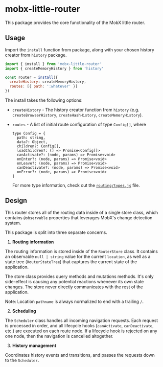 # mobx-little-router

This package provides the core functionality of the MobX little router.

## Usage

Import the `install` function from package, along with your chosen history creator from `history` package.

```js
import { install } from 'mobx-little-router'
import { createMemoryHistory } from 'history'

const router = install({
  createHistory: createMemoryHistory,
  routes: [{ path: ':whatever' }]
})
```

The install takes the following options:

- `createHistory` - The history creator function from `history` (e.g. `createBrowserHistory`,
  `createHashHistory`, `createMemoryHistory`).
- `routes` - A list of initial route configuration of type `Config[]`, where

  ```
  type Config = {
    path: string,
    data?: Object,
    children?: Config[],
    loadChildren?: () => Promise<Config[]>
    canActivate?: (node, params) => Promise<void>
    onEnter?: (node, params) => Promise<void>
    onLeave?: (node, params) => Promise<void>
    canDeactivate?: (node, params) => Promise<void>
    onError?: (node, params) => Promise<void>
  }
  ```

  For more type information, check out the [`routing/types.js`](./src/routing/types.js)
  file.



## Design

This router stores all of the routing data inside of a single store class, which contains
`@observable` properties that leverages MobX's change detection system.

This package is split into three separate concerns.

1. **Routing information**

  The routing information is stored inside of the `RouterStore` class. It contains
  an observable `null | string` value for the current `location`, as well as a state
  tree (`RouterStateTree`) that captures the current state of the application.

  The store class provides query methods and mutations methods. It's only side-effect
  is causing any potential reactions whenever its own state changes. The store never
  directly communicates with the rest of the application.

  Note: Location `pathname` is always normalized to end with a trailing `/`.

2. **Scheduling**

  The `Scheduler` class handles all incoming navigation requests. Each request is processed
  in order, and all lifecycle hooks (`canActivate`, `canDeactivate`, etc.) are executed
  on each route node. If a lifecycle hook is rejected on any one node, then the navigation
  is cancelled altogether.

3. **History management**

  Coordinates history events and transitions, and passes the requests down to the `Scheduler`.
